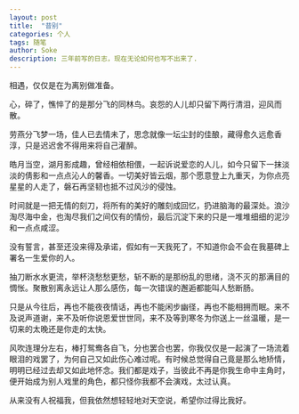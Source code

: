 ```yaml
---
layout: post
title:  "昔别"
categories: 个人
tags: 随笔
author: Soke
description: 三年前写的日志，现在无论如何也写不出来了.
---
```


相遇，仅仅是在为离别做准备。

心，碎了，憔悴了的是那分飞的同林鸟。哀怨的人儿却只留下两行清泪，迎风而散。

劳燕分飞梦一场，佳人已去情未了，思念就像一坛尘封的佳酿，藏得愈久远愈香淳，只是迟迟舍不得用来将自己灌醉。

皓月当空，湖月影成趣，曾经相依相偎，一起诉说爱恋的人儿，如今只留下一抹淡淡的倩影和一点点沁人的馨香。一切美好皆云烟，那个愿意登上九重天，为你点亮星星的人走了，磐石再坚韧也抵不过风沙的侵蚀。

时间就是一把无情的刻刀，将所有的美好的雕刻成回忆，扔进脑海的最深处。浪沙淘尽海中金，也淘尽我们之间仅有的情份，最后沉淀下来的只是一堆堆细细的泥沙和一点点咸涩。

没有誓言，甚至还没来得及承诺，假如有一天我死了，不知道你会不会在我墓碑上署名一生爱你的人。

抽刀断水水更流，举杯浇愁愁更愁，斩不断的是那纷乱的思绪，浇不灭的那满目的惆怅。聚散别离永远让人那么感伤，每一次错误的邂逅都能叫人愁断肠。

只是从今往后，再也不能夜夜情话，再也不能闲步幽径，再也不能相拥而眠。来不及说声道谢，来不及听你说恩爱世世同，来不及等到寒冬为你送上一丝温暖，是一切来的太晚还是你走的太快。

风吹连理分左右，棒打鸳鸯各自飞，分也罢合也罢，你我仅仅是一起演了一场流着眼泪的戏罢了，为何自己又如此伤心难过呢。有时候总觉得自己竟是那么地矫情，明明已经过去却又如此地怀念。我们都是戏子，当彼此不再是你我生命中主角时，便开始成为别人戏里的角色，都只怪你我都不会演戏，太过认真。

从来没有人祝福我，但我依然想轻轻地对天空说，希望你过得比我好。
